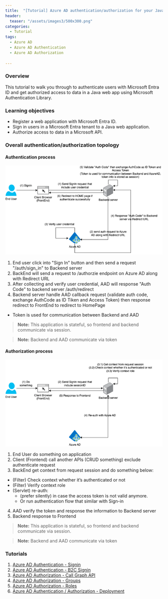 ```yaml
---
title:  "[Tutorial] Azure AD authentication/authorization for your Java application"
header:
  teaser: "/assets/images3/500x300.png"
categories: 
  - Tutorial
tags:
  - Azure AD
  - Azure AD Authentication
  - Azure AD Authorization

---
```


### Overview
This tutorial to walk you through to authenticate users with Microsoft Entra ID and get authorized access to data in a Java web app using Microsoft Authentication Library.

### Learning objectives
<ul>
  <li>Register a web application with Microsoft Entra ID.</li>
  <li>Sign in users in a Microsoft Entra tenant to a Java web application.</li>
  <li>Authorize access to data in a Microsoft API.</li>
</ul>

### Overall authentication/authorization topology
#### Authentication process
![Authentication](/assets/images/Authentication.png)

1. End user click into "Sign In" button and then send a request "/auth/sign_in" to Backend server
2. BackEnd will send a request to /authorzie endpoint on Azure AD along with Redirect URL
3. After collecting and verify user credential, AAD will response "Auth Code" to backend server /auth/redirect
4. Backend server handle AAD callback request (validate auth code, exchange AuthCode as ID Tiken and Access Token) then response redirect to FrontEnd to redirect to HomePage
- Token is used for communication between Backend and AAD

> **Note:** This application is stateful, so frontend and backend communicate via session.

> **Note:** Backend and AAD communicate via token

#### Authorization process
![Authorization](/assets/images/Authorization.png)

1. End User do something on application
2. Client (Frontend) call another APIs (CRUD something) exclude authenticate request
3. BackEnd get context from request session and do something below:
- (Filter) Check context whether it’s authenticated or not
- (Filter) Verify context role
- (Servlet) re-auth:
    - (prefer silently) in case the access token is not valid anymore.
    - Or run authentication flow that similar with Sign-in
4. AAD verify the token and response the information to Backend server
5. Backend response to Frontend

> **Note:** This application is stateful, so frontend and backend communicate via session.

> **Note:** Backend and AAD communicate via token

### Tutorials
1. [Azure AD Authentication - Signin](https://dattranclouds.github.io/tutorial/azuread-authentication-signin/)
2. [Azure AD Authentication - B2C Signin](https://dattranclouds.github.io/tutorial/azuread-authentication-b2csignin/)
3. [Azure AD Authorization - Call Graph API](https://dattranclouds.github.io/tutorial/azuread-authorization-callgraphapi/)
4. [Azure AD Authorization - Groups](https://dattranclouds.github.io/tutorial/azuread-authorization-groups/)
5. [Azure AD Authorization - Roles](https://dattranclouds.github.io/tutorial/azuread-authorization-roles/)
6. [Azure AD Authentication / Authorization - Deployment](https://dattranclouds.github.io/tutorial/azuread-deployment/)
